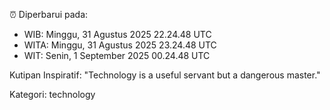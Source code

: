 ⏰ Diperbarui pada:
- WIB: Minggu, 31 Agustus 2025 22.24.48 UTC
- WITA: Minggu, 31 Agustus 2025 23.24.48 UTC
- WIT: Senin, 1 September 2025 00.24.48 UTC

Kutipan Inspiratif:
"Technology is a useful servant but a dangerous master."


Kategori: technology

